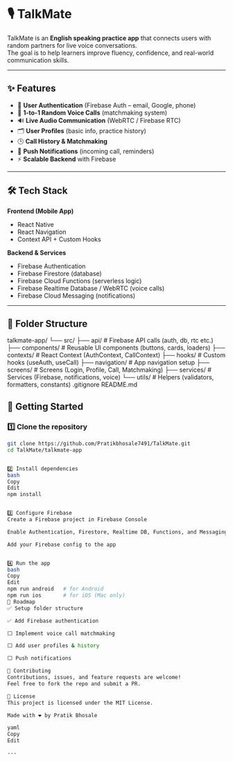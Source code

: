 # 🎙️ TalkMate  

TalkMate is an **English speaking practice app** that connects users with random partners for live voice conversations.  
The goal is to help learners improve fluency, confidence, and real-world communication skills.  

---

## ✨ Features
- 🔐 **User Authentication** (Firebase Auth – email, Google, phone)  
- 🎤 **1-to-1 Random Voice Calls** (matchmaking system)  
- 🔊 **Live Audio Communication** (WebRTC / Firebase RTC)  
- 🗂 **User Profiles** (basic info, practice history)  
- 🕒 **Call History & Matchmaking**  
- 🔔 **Push Notifications** (incoming call, reminders)  
- ⚡ **Scalable Backend** with Firebase  

---

## 🛠️ Tech Stack
**Frontend (Mobile App)**  
- React Native  
- React Navigation  
- Context API + Custom Hooks  

**Backend & Services**  
- Firebase Authentication  
- Firebase Firestore (database)  
- Firebase Cloud Functions (serverless logic)  
- Firebase Realtime Database / WebRTC (voice calls)  
- Firebase Cloud Messaging (notifications)  

---

## 📂 Folder Structure

talkmate-app/
└── src/
├── api/ # Firebase API calls (auth, db, rtc etc.)
├── components/ # Reusable UI components (buttons, cards, loaders)
├── contexts/ # React Context (AuthContext, CallContext)
├── hooks/ # Custom hooks (useAuth, useCall)
├── navigation/ # App navigation setup
├── screens/ # Screens (Login, Profile, Call, Matchmaking)
├── services/ # Services (Firebase, notifications, voice)
└── utils/ # Helpers (validators, formatters, constants)
.gitignore 
README.md 



## 🚀 Getting Started  

### 1️⃣ Clone the repository
```bash
git clone https://github.com/Pratikbhosale7491/TalkMate.git
cd TalkMate/talkmate-app


2️⃣ Install dependencies
bash
Copy
Edit
npm install


3️⃣ Configure Firebase
Create a Firebase project in Firebase Console

Enable Authentication, Firestore, Realtime DB, Functions, and Messaging

Add your Firebase config to the app


4️⃣ Run the app
bash
Copy
Edit
npm run android   # for Android
npm run ios       # for iOS (Mac only)
📌 Roadmap
✅ Setup folder structure

✅ Add Firebase authentication

⬜ Implement voice call matchmaking

⬜ Add user profiles & history

⬜ Push notifications

🤝 Contributing
Contributions, issues, and feature requests are welcome!
Feel free to fork the repo and submit a PR.

📜 License
This project is licensed under the MIT License.

Made with ❤️ by Pratik Bhosale

yaml
Copy
Edit

---

